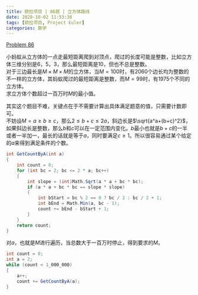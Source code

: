 ```yaml
---
title: 欧拉项目 | 86题 | 立方体路线
date: 2020-10-02 11:53:38
tags: [欧拉项目, Project Euler]
categories: 数学
---
```

[Problem 86](https://projecteuler.net/problem=86)

小蚂蚁从立方体的一点走最短距离爬到对顶点，爬过的长度可能是整数，比如立方体三维分别是6，5，3，那么最短距离是10，但也不总是整数。  
对于三边最长是$M\times M\times M$的立方体，当$M=100$时，有2060个边长均为整数的不一样的立方体，其蚂蚁爬过的最短距离是整数，而$M=99$时，有1975个不同的立方体。  
求立方体个数超过一百万时$M$的最小值。

其实这个题目不难，关键点在于不需要计算出具体满足题意的值，只需要计数即可。  
不妨设$M=a\geq b\geq c$，那么$2\leq b+c\leq 2a$，斜边长是$\sqrt{a^a+(b+c)^2}$，如果斜边长是整数，那么$b$和$c$可以在一定范围内变化。$b$最小也就是$b+c$的一半或者一半加一，最长的话就是等于$a$，同时要满足$c\geq 1$。所以很容易通过某个给定的$a$来得到满足条件的个数。
<!-- more -->
``` csharp
int GetCountByA(int a)
{
    int count = 0;
    for (int bc = 2; bc <= 2 * a; bc++)
    {
        int slope = (int)Math.Sqrt(a * a + bc * bc);
        if (a * a + bc * bc == slope * slope)
        {
            int bStart = bc % 2 == 0 ? bc / 2 : bc / 2 + 1;
            int bEnd = Math.Min(a, bc - 1);
            count += bEnd - bStart + 1;
        }
    }
    return count;
}
```
对$a$，也就是$M$进行遍历，当总数大于一百万时停止，得到要求的$M$。
``` csharp
int count = 0;
int a = 2;
while (count < 1_000_000)
{
    a++;
    count += GetCountByA(a);
}
```
